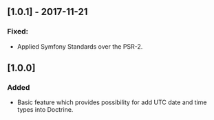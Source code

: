 ## [1.0.1] - 2017-11-21
### Fixed:
- Applied Symfony Standards over the PSR-2.

## [1.0.0]
### Added
- Basic feature which provides possibility for add UTC date and time types into Doctrine.
